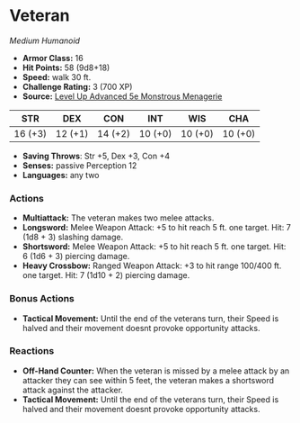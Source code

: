 # Veteran

*Medium* *Humanoid*

- **Armor Class:** 16
- **Hit Points:** 58 (9d8+18)
- **Speed:** walk 30 ft.
- **Challenge Rating:** 3 (700 XP)
- **Source:** [Level Up Advanced 5e Monstrous Menagerie](https://www.levelup5e.com)

| STR | DEX | CON | INT | WIS | CHA |
| --- | --- | --- | --- | --- | --- |
| 16 (+3) | 12 (+1) | 14 (+2) | 10 (+0) | 10 (+0) | 10 (+0) |

- **Saving Throws**: Str +5, Dex +3, Con +4
- **Senses:** passive Perception 12
- **Languages:** any two
### Actions
- **Multiattack:** The veteran makes two melee attacks.
- **Longsword:** Melee Weapon Attack: +5 to hit  reach 5 ft.  one target. Hit: 7 (1d8 + 3) slashing damage.
- **Shortsword:** Melee Weapon Attack: +5 to hit  reach 5 ft.  one target. Hit: 6 (1d6 + 3) piercing damage.
- **Heavy Crossbow:** Ranged Weapon Attack: +3 to hit  range 100/400 ft.  one target. Hit: 7 (1d10 + 2) piercing damage.
### Bonus Actions
- **Tactical Movement:** Until the end of the veterans turn, their Speed is halved and their movement doesnt provoke opportunity attacks.
### Reactions
- **Off-Hand Counter:** When the veteran is missed by a melee attack by an attacker they can see within 5 feet, the veteran makes a shortsword attack against the attacker.
- **Tactical Movement:** Until the end of the veterans turn, their Speed is halved and their movement doesnt provoke opportunity attacks.
